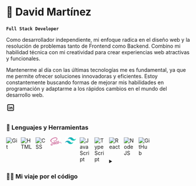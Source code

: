 # 👋 David Martínez

**`Full Stack Developer`**

Como desarrollador independiente, mi enfoque radica en el diseño web y la resolución de problemas tanto de Frontend como Backend. Combino mi habilidad técnica con mi creatividad para crear experiencias web atractivas y funcionales.

Mantenerme al día con las últimas tecnologías me es fundamental, ya que me permite ofrecer soluciones innovadoras y eficientes. Estoy constantemente buscando formas de mejorar mis habilidades en programación y adaptarme a los rápidos cambios en el mundo del desarrollo web.

<a href= "https://www.linkedin.com/in/dmmtapia/">
<svg  
xmlns="http://www.w3.org/2000/svg"  
width="24"  
height="24"  
viewBox="0 0 24 24"  
fill="none"  
stroke="currentColor"  
stroke-width="2"  
stroke-linecap="round"  
stroke-linejoin="round"  
class="icon icon-tabler icons-tabler-outline icon-tabler-brand-linkedin"><path stroke="none" d="M0 0h24v24H0z" fill="none"/><path d="M4 4m0 2a2 2 0 0 1 2 -2h12a2 2 0 0 1 2 2v12a2 2 0 0 1 -2 2h-12a2 2 0 0 1 -2 -2z" /><path d="M8 11l0 5" /><path d="M8 8l0 .01" /><path d="M12 16l0 -5" /><path d="M16 16v-3a2 2 0 0 0 -4 0" /></svg>

## </a>

### 🧰 Lenguajes y Herramientas

<img align="left" alt="Git" width="30px" style="padding-right:10px;" src="https://cdn.jsdelivr.net/gh/devicons/devicon/icons/git/git-original.svg" />
<img align="left" alt="HTML" width="30px" style="padding-right:10px;" src="https://cdn.jsdelivr.net/gh/devicons/devicon/icons/html5/html5-plain.svg" />
<img align="left" alt="CSS" width="30px" style="padding-right:10px;" src="https://cdn.jsdelivr.net/gh/devicons/devicon/icons/css3/css3-plain.svg" />
<img align="left" alt="sass" width="30px" style="padding-right:10px;" src="src/sass.svg" />
<img align="left" alt="tailwindcss" width="30px" style="padding-right:10px;" src="src/tailwindcss.svg" />
<img align="left" alt="JavaScript" width="30px" style="padding-right:10px;" src="https://cdn.jsdelivr.net/gh/devicons/devicon/icons/javascript/javascript-plain.svg" />
<img align="left" alt="TypeScript" width="30px" style="padding-right:10px;" src="https://cdn.jsdelivr.net/gh/devicons/devicon/icons/typescript/typescript-plain.svg" />
<img align="left" alt="React" width="30px" style="padding-right:10px;" src="https://cdn.jsdelivr.net/gh/devicons/devicon/icons/react/react-original.svg" />
<img align="left" alt="NodeJS" width="30px" style="padding-right:10px;" src="https://cdn.jsdelivr.net/gh/devicons/devicon/icons/nodejs/nodejs-original.svg" />
<img align="left" alt="GitHub" width="30px" style="padding-right:10px;" src="https://cdn.jsdelivr.net/gh/devicons/devicon/icons/github/github-original.svg" />
<br />

#

<details>
 <summary>
  <h3>👨‍💻 Mi viaje por el código</h3>
 </summary>
   Titulado en Dibujo de proyectos de Arquitectura e Ingeniria. durante el año 2022, mi atención se enfocó en el Diseño UX/UI. En en el año 2023, mi enfoque se dirigió hacia el Desarrollo Frontend. Participé en un Bootcamp FULL STACK MERN JS, donde adquirí los conocimientos necesarios para desarrollar proyectos integrales que abarcan tanto el frontend como el backend.
